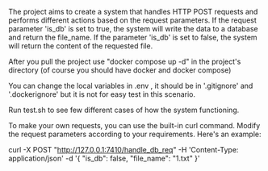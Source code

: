 The project aims to create a system that handles HTTP POST requests and performs different actions based on the request parameters. 
If the request parameter 'is_db' is set to true, the system will write the data to a database and return the file_name. 
If the parameter 'is_db' is set to false, the system will return the content of the requested file.



After you pull the project use  "docker compose up -d" in the project's directory (of course you should have docker and docker compose)



You can change the local variables in .env , it should be in '.gitignore' and '.dockerignore' but it is not for easy test in this scenario.



Run  test.sh to see few different cases of how the system functioning.



To make your own requests, you can use the built-in curl command. Modify the request parameters according to your requirements. 
Here's an example:

curl -X POST "http://127.0.0.1:7410/handle_db_req" -H 'Content-Type: application/json' -d '{ "is_db": false, "file_name": "1.txt" }'
